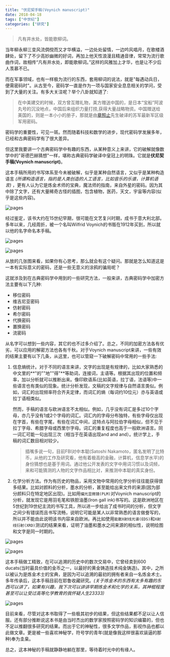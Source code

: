 ```yaml
---
title: "伏尼契手稿(Voynich manuscript)"
date: 2018-04-18
tags: ["中世纪"]
categories: ["研究"]
---
```


> 凡有井水处，皆能歌柳词。

当年柳永柳三变风流倜傥而又才华横溢，一边处处留情，一边吟风唱月，在歌楼酒肆处，留下了不少高妙幽微的好词，再加上他天性浪漫且精通音律，常常为流行歌曲作词，故相传“凡有井水处，即能歌柳词。”这样的风雅加上才华，也是让不少后人羡慕不已。

而在军事领域，也有一样极为流行的东西，套用柳词的说法，就是"每遇动兵日，便需密码时"。从古至今，密码学一直是作为一项与国家安全息息相关的学问，受到了大量的关注。有多大关注呢？举个八卦就知道了:

> 在中美建交的时候，双方曾互赠礼物，美方赠送中国的，是日本“宝船”阿波丸号的沉没地点，中国后来组织力量打捞,获得大量战略物资。中国赠送给美国的，则是一本小小的册子，那就是由[章照止](https://baike.baidu.com/item/%E7%AB%A0%E7%85%A7%E6%AD%A2?fr=aladdin)先生破译的苏军最新军区级军用密码。

密码学的重要性，可见一斑。然而随着科技和数学的进步，现代密码学发展多年，已经和古典密码学有了很大差异。

但这里我要讲一个古典密码学中有趣的东西，从某种意义上来讲，它的破解就像数学中的"哥德巴赫猜想"一样，堪称古典密码学破译中皇冠上的明珠。它就是**伏尼契手稿(Voynich manuscript)**。

这本手稿所用的书写体系至今未被破解，似乎是某种自然语言，又似乎是某种构造语言 *(所谓构造语言，指的是人类创造的人工语言，比如音乐的乐谱，计算机语言)* ，更有人认为它是炼金术师的宝典，魔法师的指南，来自外星的密码。因为其中除了文字，还有大量稀奇古怪的插图，包含植物，医药，天文，宇宙等内容(似乎是这些内容)。

![pages](/img/伏尼契手稿/0.jpg)

经过鉴定，该书大约在15世纪早期，很可能在文艺复兴时期，成书于意大利北部。多年以来，几经周折，被一个名叫Wilfrid Voynich的书贩在1912年买到，所以就以他的名字命名本手稿。

![pages](/img/伏尼契手稿/1.jpg)

![pages](/img/伏尼契手稿/2.jpg)

从放的几张图来看，如果你有心思考，那么就会有这个疑问。那就是怎么知道这是一本有实际意义的密码，还是一些无意义的涂鸦的骗局呢？

这就涉及到在古典密码学中用到的一些研究方法，一般来讲，古典密码学中加密方法主要有以下几种:

- 移位密码
- 维吉尼亚密码
- 仿射密码
- 希尔密码
- 代换密码
- 置换密码
- 流密码

从名字可以想到一些内容，其它的也不过多介绍了。总之，不同的加密方法各有优劣，可以应用的解密方法也各有千秋。对于Voynich manuscript来讲，一些有效的结果主要有以下几条，从这里，也可以管窥一下破解密码中常用的一些手法:

1. 信息熵统计。对于不同的语言来讲，文字的出现是有规律的，比如大家熟悉的中文里的**"的""地""得"**等助词，连接词，主语等。根据其出现的位置和频率，加以分析就可以推断出来。像印欧语系(比如英语，拉丁语，法语等)中一些语言也有类似的现象。统计分析发现，文稿的文字规律与自然语言类似。例如，词汇的出现频率符合齐夫定律，而词汇的熵（每词约10位元）亦与英语或拉丁语相类似。

     然而，手稿的语言与欧洲语言不太相似。例如，几乎没有词汇是多过10个字母，亦几乎没有1或2个字母的词汇。词汇内的字母分布独特，有些字母仅出现在字首，有些在字尾，有些在词汇中间，这特点与阿拉伯字母相似，但不见于拉丁字母、希腊字母或西里尔字母。词汇的重复程度也高于一般欧洲语言。同一词汇可能一句出现三次（相当于在英语出现and and and）。统计学上，手稿的词汇数目相对较少。
	
	> 插嘴多说一句，目前FBI对中本聪(Satoshi Nakamoto，匿名发明了比特币，从他的工作及研究看，他有着极高的金融，计算机，信息学水平)的身份猜想也是基于用词。通过他公开发表的文字中用词习惯以及词频，来和可能猜测的人物的文字作品相比对，来推测中本聪的真实身份。

2. 化学分析方法。作为有历史的物品，采用文物中常用的化学分析往往能获得很多结果。比如对颜料的分析，墨水的分析，甚至能给出来文件的来源(因为部分颜料只在特定地区出现)。比如用`偏光显微镜(PLM)`对Voynich manuscript的分析，就发现它是用羽毛笔和铁胆油墨(Iron gall ink)书写的。这是欧洲地区在5世纪到19世纪主流的书写工具，所以进一步给出了成书时间的分析，但文字之间少有错误而且书写流畅，说明它可能是某人以非常熟悉的语言做誊写的，所以并不能由此说明该书内容来自欧洲。再比如使用`能散X射线光谱(EDS)`和`X射线衍射(XRD)`测试的结果来看，证明了油墨和墨水之间来源的相似性，说明绘图和文字是同一时期的。

![pages](/img/伏尼契手稿/3.jpg)

![pages](/img/伏尼契手稿/5.jpg)

这本手稿做工精致，在可以追溯的历史中的数次交易中，它曾经卖到600 ducats(当时最具价值的金币之一，以最好的黄金铸造技术纯金铸造)。其中，之所以被认为是炼金术士的宝典，是因为可以追溯的最初的拥有者来自一名炼金术士。多年传承后，这本手稿目前在耶鲁收藏研究。*(关于炼金术的东西有太多有趣的东西可以讲了，如果有兴趣，我下次可以讲讲早期炼金术和化学的关系，其神棍程度甚至可以让受过高等化学教育的我怀疑人生23333)*

![pages](/img/伏尼契手稿/words.png)


目前来看，尽管对这本书取得了一些极其初步的结果，但这些结果都不足以让人信服。还有部分推断说这本书是由当时杰出的数学家按照密码学的知识编纂的，但也不足以推翻很多研究的结果。而出于它的神秘性，很多文学作品，影视作品也都以此做文章。更是被一些喜欢神秘学，符号学的青年(就是像我这样很喜欢装逼的那种)奉为圭臬。

总之，这本神秘的手稿就静静地躺在那里，等待着时光中的有缘人。


